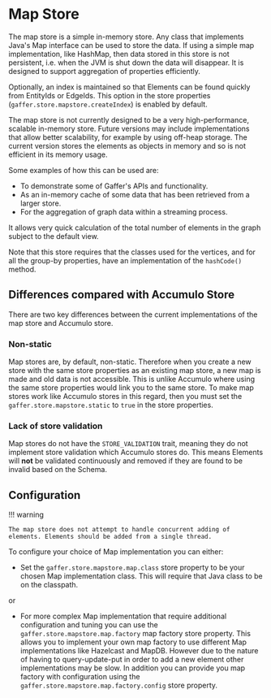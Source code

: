 # Map Store

The map store is a simple in-memory store. Any class that implements Java's Map interface can be used to store the data.
If using a simple map implementation, like HashMap, then data stored in this store is not persistent, i.e. when the JVM is shut down the data will disappear. It is designed to support aggregation of properties efficiently.

Optionally, an index is maintained so that Elements can be found quickly from EntityIds or EdgeIds.  This option in the store properties (`gaffer.store.mapstore.createIndex`) is enabled by default.

The map store is not currently designed to be a very high-performance, scalable in-memory store.
Future versions may include implementations that allow better scalability, for example by using off-heap storage.
The current version stores the elements as objects in memory and so is not efficient in its memory usage.

Some examples of how this can be used are:

- To demonstrate some of Gaffer's APIs and functionality.
- As an in-memory cache of some data that has been retrieved from a larger store.
- For the aggregation of graph data within a streaming process.

It allows very quick calculation of the total number of elements in the graph subject to the default view.

Note that this store requires that the classes used for the vertices, and for all the group-by properties, have an implementation of the `hashCode()` method.

## Differences compared with Accumulo Store
There are two key differences between the current implementations of the map store and Accumulo store.

### Non-static
Map stores are, by default, non-static. Therefore when you create a new store with the same store properties as an existing map store, a new map is made and old data is not accessible.
This is unlike Accumulo where using the same store properties would link you to the same store.
To make map stores work like Accumulo stores in this regard, then you must set the `gaffer.store.mapstore.static` to `true` in the store properties.

### Lack of store validation
Map stores do not have the `STORE_VALIDATION` trait, meaning they do not implement store validation which Accumulo stores do.
This means Elements will **not** be validated continuously and removed if they are found to be invalid based on the Schema.

## Configuration

!!! warning

    The map store does not attempt to handle concurrent adding of elements. Elements should be added from a single thread.

To configure your choice of Map implementation you can either:

- Set the `gaffer.store.mapstore.map.class` store property to be your chosen Map implementation class. This will require that Java class to be on the classpath.

or

- For more complex Map implementation that require additional configuration and tuning you can use the `gaffer.store.mapstore.map.factory` map factory store property.
This allows you to implement your own map factory to use different Map implementations like Hazelcast and MapDB.
However due to the nature of having to query-update-put in order to add a new element other implementations may be slow.
In addition you can provide you map factory with configuration using the `gaffer.store.mapstore.map.factory.config` store property.
